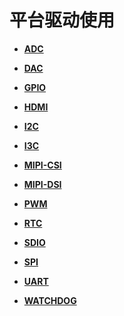 # 平台驱动使用<a name="ZH-CN_TOPIC_0000001111199424"></a>

-   **[ADC](driver-platform-adc-des.md)**  

-   **[DAC](driver-platform-dac-des.md)**  

-   **[GPIO](driver-platform-gpio-des.md)**  

-   **[HDMI](driver-platform-hdmi-des.md)**  

-   **[I2C](driver-platform-i2c-des.md)**  

-   **[I3C](driver-platform-i3c-des.md)**  

-   **[MIPI-CSI](driver-platform-mipicsi-des.md)**  

-   **[MIPI-DSI](driver-platform-mipidsi-des.md)**  

-   **[PWM](driver-platform-pwm-des.md)**  

-   **[RTC](driver-platform-rtc-des.md)**  

-   **[SDIO](driver-platform-sdio-des.md)**  

-   **[SPI](driver-platform-spi-des.md)**  

-   **[UART](driver-platform-uart-des.md)**  

-   **[WATCHDOG](driver-platform-watchdog-des.md)**  
